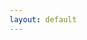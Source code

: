 ```yaml
---
layout: default
---
```


<div id = "app"></div>

<div :class = "shadow.state" id = "2">
    <state-view :shadow = "shadow" :ready = "ready"></state-view>
    <google-login></google-login>
    <time-d-three :movements = "movements" :strategies = "strategies" :shadow = "shadow" :ready = "ready"></time-d-three>
    <alarm-controls :shadow = "shadow" :presence = "presence" :ready = "ready" :boost = "boost"></alarm-controls>
    <version-stamp :cache = "cache"></version-stamp>
</div>
<script src="js/main.js"></script>

